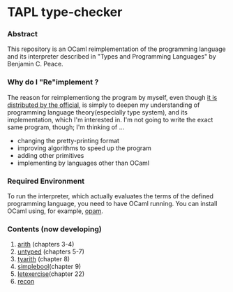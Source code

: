 # TAPL type-checker

### Abstract
This repository is an OCaml reimplementation of the programming language and its interpreter described in "Types and Programming Languages" by Benjamin C. Peace.

### Why do I "Re"implement ?
The reason for reimplementiong the program by myself, even though [it is distributed
by the official](https://www.cis.upenn.edu/~bcpierce/tapl/), is simply to deepen my understanding of
programming language theory(especially type system), and its implementation, which I'm interested in.
I'm not going to write the exact same program, though; I'm thinking of ...
- changing the pretty-printing format
- improving algorithms to speed up the program
- adding other primitives
- implementing by languages other than OCaml


### Required Environment
To run the interpreter, which actually evaluates the terms of the defined
programming language, you need to have OCaml running. You can install OCaml using, for example, [opam](https://ocaml.org/docs/install.html).

### Contents (now developing)
1. [arith](https://github.com/ose20/tapl_type_checker/tree/main/arith) (chapters 3-4)
2. [untyped](https://github.com/ose20/tapl_type_checker/tree/main/untyped)
(chapters 5-7)
3. [tyarith](https://github.com/ose20/tapl_type_checker/tree/main/tyarith)
(chapter 8)
4. [simplebool](https://github.com/ose20/tapl_type_checker/tree/main/simplebool)(chapter 9)
5. [letexercise](https://github.com/ose20/tapl_type_checker/tree/main/letexercise)(chapter 22)
6. [recon](https://github.com/ose20/tapl_type_checker/tree/main/recon)
